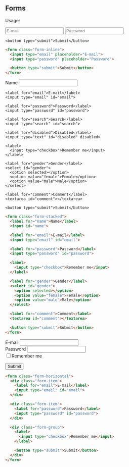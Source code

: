 
## Forms

Usage:

<div class="example">
  <form class="form-inline">
    <input type="email" placeholder="E-mail">
    <input type="password" placeholder="Password">

    <button type="submit">Submit</button>
  </form>
</div>

```html
<form class="form-inline">
  <input type="email" placeholder="E-mail">
  <input type="password" placeholder="Password">

  <button type="submit">Submit</button>
</form>
```

<div class="example">
  <form class="form-stacked">
    <label for="name">Name</label>
    <input id="name">

    <label for="email">E-mail</label>
    <input type="email" id="email">

    <label for="password">Password</label>
    <input type="password" id="password">

    <label for="search">Search</label>
    <input type="search" id="search">

    <label for="disabled">Disabled</label>
    <input type="text" id="disabled" disabled>

    <label>
      <input type="checkbox">Remember me</input>
    </label>

    <label for="gender">Gender</label>
    <select id="gender">
      <option selected></option>
      <option value="female">Female</option>
      <option value="male">Male</option>
    </select>

    <label for="comment">Comment</label>
    <textarea id="comment"></textarea>

    <button type="submit">Submit</button>
  </form>
</div>

```html
<form class="form-stacked">
  <label for="name">Name</label>
  <input id="name">

  <label for="email">E-mail</label>
  <input type="email" id="email">

  <label for="password">Password</label>
  <input type="password" id="password">

  <label>
    <input type="checkbox">Remember me</input>
  </label>

  <label for="gender">Gender</label>
  <select id="gender">
    <option selected></option>
    <option value="female">Female</option>
    <option value="male">Male</option>
  </select>

  <label for="comment">Comment</label>
  <textarea id="comment"></textarea>

  <button type="submit">Submit</button>
</form>
```

<div class="example">
  <form class="form-horizontal">
  <div class="form-item">
  <label for="email">E-mail</label>
  <input type="email" id="email">
  </div>

  <div class="form-item">
  <label for="password">Password</label>
  <input type="email" id="email">
  </div>

  <div class="form-group">
  <label>
  <input type="checkbox">Remember me</input>
  </label>

  <button type="submit">Submit</button>
  </div>
  </form>
</div>

```html
<form class="form-horizontal">
  <div class="form-item">
    <label for="email">E-mail</label>
    <input type="email" id="email">
  </div>

  <div class="form-item">
    <label for="password">Password</label>
    <input type="password" id="password">
  </div>

  <div class="form-group">
    <label>
      <input type="checkbox">Remember me</input>
    </label>

    <button type="submit">Submit</button>
  </div>
</form>
```
